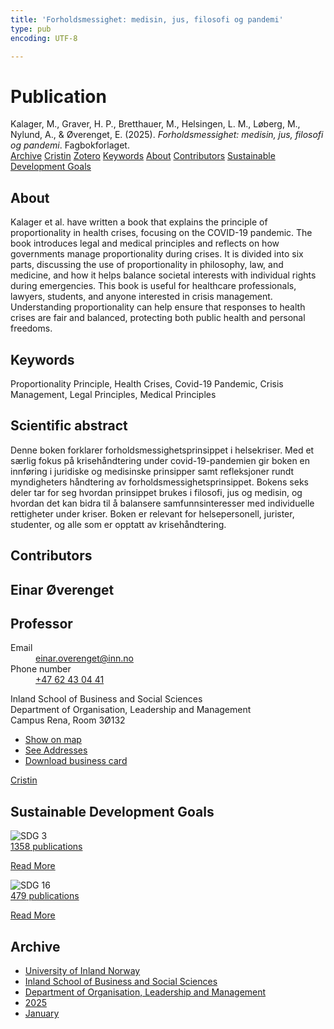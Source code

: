 ```yaml
---
title: 'Forholdsmessighet: medisin, jus, filosofi og pandemi'
type: pub
encoding: UTF-8

---
```

<h1>Publication</h1>
<article id="csl-bib-container-UKQIRG93" class="csl-bib-container">
  <div class="csl-bib-body"> <div class="csl-entry">Kalager, M., Graver, H. P., Bretthauer, M., Helsingen, L. M., Løberg, M., Nylund, A., &#38; Øverenget, E. (2025). <i>Forholdsmessighet: medisin, jus, filosofi og pandemi</i>. Fagbokforlaget.</div> </div>
  <div class="csl-bib-buttons">
    <a href="#taxonomy-article-UKQIRG93" alt="archive" class="csl-bib-button">Archive</a>
    <a href="https://app.cristin.no/results/show.jsf?id=2343080" alt="Cristin" class="csl-bib-button">Cristin</a>
    <a href="http://zotero.org/groups/5881554/items/UKQIRG93" alt="Zotero" class="csl-bib-button">Zotero</a>
    <a href="#keywords-article-UKQIRG93" alt="keywords" class="csl-bib-button">Keywords</a>
    <a href="#about-article-UKQIRG93" alt="about_pub" class="csl-bib-button">About</a>
    <a href="#contributors-article-UKQIRG93" alt="contributors" class="csl-bib-button">Contributors</a>
    <a href="#sdg-article-UKQIRG93" alt="sdg" class="csl-bib-button">Sustainable Development Goals</a>
  </div>
  <div id="csl-bib-meta-container-UKQIRG93"></div>
</article>
<div id="csl-bib-meta-UKQIRG93" class="csl-bib-meta">
  <article id="about-article-UKQIRG93" class="about_pub-article">
    <h1>About</h1>
    Kalager et al. have written a book that explains the principle of proportionality in health crises, focusing on the COVID-19 pandemic. The book introduces legal and medical principles and reflects on how governments manage proportionality during crises. It is divided into six parts, discussing the use of proportionality in philosophy, law, and medicine, and how it helps balance societal interests with individual rights during emergencies. This book is useful for healthcare professionals, lawyers, students, and anyone interested in crisis management. Understanding proportionality can help ensure that responses to health crises are fair and balanced, protecting both public health and personal freedoms.
  </article>
  <article id="keywords-article-UKQIRG93" class="keywords-article">
    <h1>Keywords</h1>
    Proportionality Principle, Health Crises, Covid-19 Pandemic, Crisis Management, Legal Principles, Medical Principles
  </article>
  <article id="abstract-article-UKQIRG93" class="abstract-article">
    <h1>Scientific abstract</h1>
    Denne boken forklarer forholdsmessighetsprinsippet i helsekriser. Med et særlig fokus på krisehåndtering under covid-19-pandemien gir boken en innføring i juridiske og medisinske prinsipper samt refleksjoner rundt myndigheters håndtering av forholdsmessighetsprinsippet. Bokens seks deler tar for seg hvordan prinsippet brukes i filosofi, jus og medisin, og hvordan det kan bidra til å balansere samfunnsinteresser med individuelle rettigheter under kriser. Boken er relevant for helsepersonell, jurister, studenter, og alle som er opptatt av krisehåndtering.
  </article>
  <article id="contributors-article-UKQIRG93" class="contributors-article">
    <h1>Contributors</h1>
    <div class="personas"> <div class="vrtx-hinn-person-card"> <div class="photo"> <i class="lar la-user-circle missing-person"></i> </div> <div class="info"> <hgroup><h1>Einar Øverenget</h1> <h2>Professor</h2> </hgroup><dl> <dt>Email</dt> <dd> <a href="mailto:einar.overenget@inn.no">einar.overenget@inn.no</a> </dd> <dt>Phone number</dt> <dd><a href="tel:+4762430441"> +47 62 43 04 41 </a></dd> </dl> <p> Inland School of Business and Social Sciences<br> Department of Organisation, Leadership and Management<br> Campus Rena, Room 3Ø132 </p> <ul class="vrtx-hinn-links"> <li><a href="https://www.google.com/maps?q=61.13620,11.37454">Show on map</a></li> <li><a href="https://www.inn.no/english/find-an-employee/einar-overenget.html#vrtx-hinn-addresses">See Addresses</a></li> <li><a href="https://www.inn.no/english/find-an-employee/einar-overenget.html?vrtx=vcf">Download business card</a></li> </ul> </div> </div> <a href="https://app.cristin.no/persons/show.jsf?id=602971" alt="Cristin URL" class="personas-cristin">Cristin</a> </div>
  </article>
  <article id="sdg-article-UKQIRG93" class="sdg-article">
    <h1>Sustainable Development Goals</h1>
    <div class="sdg-container"><div id="sdg3" class="sdg">
        <img src="{{< params subfolder >}}images/sdg/sdg03_en.png" class="image" alt="SDG 3">
        <div class="sdg-overlay">
          <a href="{{< params subfolder >}}en/archive/?sdg=3#archive" class="sdg-publication-count"><span>1358</span> publications</a>
          <p><a href="https://sdgs.un.org/goals/goal3" class="sdg-read-more">Read More</a></p>
        </div>
      </div> <div id="sdg16" class="sdg">
        <img src="{{< params subfolder >}}images/sdg/sdg16_en.png" class="image" alt="SDG 16">
        <div class="sdg-overlay">
          <a href="{{< params subfolder >}}en/archive/?sdg=16#archive" class="sdg-publication-count"><span>479</span> publications</a>
          <p><a href="https://sdgs.un.org/goals/goal16" class="sdg-read-more">Read More</a></p>
        </div>
      </div></div>
  </article>
  <article id="taxonomy-article-UKQIRG93" class="taxonomy-article">
    <h1>Archive</h1>
    <ul>
      <li><a href="{{< params subfolder >}}en/archive/?key=3DCRN523">University of Inland Norway</a></li>
      <li><a href="{{< params subfolder >}}en/archive/?key=DU8Q9LN9">Inland School of Business and Social Sciences</a></li>
      <li><a href="{{< params subfolder >}}en/archive/?key=4LUWR3ZM">Department of Organisation, Leadership and Management</a></li>
      <li><a href="{{< params subfolder >}}en/archive/?key=UY24A2N9">2025</a></li>
      <li><a href="{{< params subfolder >}}en/archive/?key=IZKXJSS6">January</a></li>
    </ul>
  </article>
</div>
